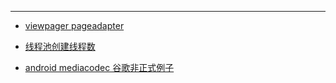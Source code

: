

----


- [viewpager pageadapter](https://www.jianshu.com/p/b1cacb5605b4)

- [线程池创建线程数](https://www.jianshu.com/p/f30ee2346f9f)

- [android mediacodec 谷歌非正式例子](https://github.com/google/grafika/blob/master/app/src/main/java/com/android/grafika/SoftInputSurfaceActivity.java)